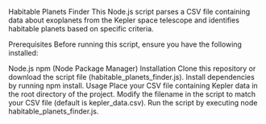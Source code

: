 Habitable Planets Finder
This Node.js script parses a CSV file containing data about exoplanets from the Kepler space telescope and identifies habitable planets based on specific criteria.

Prerequisites
Before running this script, ensure you have the following installed:

Node.js
npm (Node Package Manager)
Installation
Clone this repository or download the script file (habitable_planets_finder.js).
Install dependencies by running npm install.
Usage
Place your CSV file containing Kepler data in the root directory of the project.
Modify the filename in the script to match your CSV file (default is kepler_data.csv).
Run the script by executing node habitable_planets_finder.js.